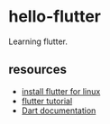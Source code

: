 # hello-flutter
Learning flutter.

## resources
- [install flutter for linux](https://docs.flutter.dev/get-started/install/linux)
- [flutter tutorial](https://docs.flutter.dev/get-started/codelab)
- [Dart documentation](https://dart.dev/guides)
